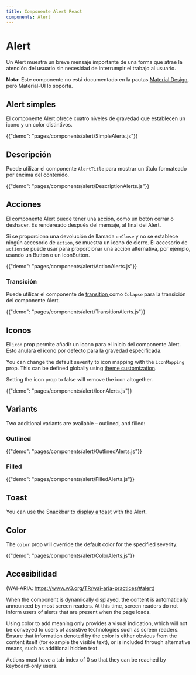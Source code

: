 ```yaml
---
title: Componente Alert React
components: Alert
---
```


# Alert

<p class="description">Un Alert muestra un breve mensaje importante de una forma que atrae la atención del usuario sin necesidad de interrumpir el trabajo al usuario.</p>

**Nota:** Este componente no está documentado en la pautas [Material Design](https://material.io/), pero Material-UI lo soporta.

## Alert simples

El componente Alert ofrece cuatro niveles de gravedad que establecen un icono y un color distintivos.

{{"demo": "pages/components/alert/SimpleAlerts.js"}}

## Descripción

Puede utilizar el componente `AlertTitle` para mostrar un título formateado por encima del contenido.

{{"demo": "pages/components/alert/DescriptionAlerts.js"}}

## Acciones

El componente Alert puede tener una acción, como un botón cerrar o deshacer. Es rendereado después del mensaje, al final del Alert.

Si se proporciona una devolución de llamada `onClose` y no se establece ningún accesorio de `action`, se muestra un icono de cierre. El accesorio de `action` se puede usar para proporcionar una acción alternativa, por ejemplo, usando un Button o un IconButton.

{{"demo": "pages/components/alert/ActionAlerts.js"}}

### Transición

Puede utilizar el componente de [ transition ](/components/transitions/) como `Colapse` para la transición del componente Alert.

{{"demo": "pages/components/alert/TransitionAlerts.js"}}

## Iconos

El `icon` prop permite añadir un icono para el inicio del componente Alert. Esto anulará el icono por defecto para la gravedad especificada.

You can change the default severity to icon mapping with the `iconMapping` prop. This can be defined globally using [theme customization](/customization/globals/#default-props).

Setting the icon prop to false will remove the icon altogether.

{{"demo": "pages/components/alert/IconAlerts.js"}}

## Variants

Two additional variants are available – outlined, and filled:

### Outlined

{{"demo": "pages/components/alert/OutlinedAlerts.js"}}

### Filled

{{"demo": "pages/components/alert/FilledAlerts.js"}}

## Toast

You can use the Snackbar to [display a toast](/components/snackbars/#customized-snackbars) with the Alert.

## Color

The `color` prop will override the default color for the specified severity.

{{"demo": "pages/components/alert/ColorAlerts.js"}}

## Accesibilidad

(WAI-ARIA: https://www.w3.org/TR/wai-aria-practices/#alert)

When the component is dynamically displayed, the content is automatically announced by most screen readers. At this time, screen readers do not inform users of alerts that are present when the page loads.

Using color to add meaning only provides a visual indication, which will not be conveyed to users of assistive technologies such as screen readers. Ensure that information denoted by the color is either obvious from the content itself (for example the visible text), or is included through alternative means, such as additional hidden text.

Actions must have a tab index of 0 so that they can be reached by keyboard-only users.
